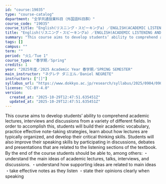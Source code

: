 ```yaml
---
id: "course:19035"
type: "course-catalog"
department: "全学共通授業科目（外国語科目群）"
course_code: "19035"
course_title: "English(リスニング・スピーキングa) ／ENGLISH(ACADEMIC LISTENING AND SPEAKING STRATEGIES A)"
title: "English(リスニング・スピーキングa) ／ENGLISH(ACADEMIC LISTENING AND SPEAKING STRATEGIES A)"
summary: "This course aims to develop students’ ability to comprehend academic lectures, interviews and discussions from a variety…"
tags: []
campus: ""
term: ""
period: "火1／Tue 1"
course_type: "春学期／Spring"
credits: 1
year: "2025年度／2025 Academic Year 春学期／SPRING SEMESTER"
main_instructor: "ネグレテ ダニエル／Daniel NEGRETE"
instructors: ["[]"]
syllabus_url: "https://www.dokkyo.ac.jp/research/syllabus/2025/0904/0904_19035_ja_JP.html"
license: "CC-BY-4.0"
version:
  created_at: "2025-10-29T12:47:51.635451Z"
  updated_at: "2025-10-29T12:47:51.635451Z"
---
```

This course aims to develop students’ ability to comprehend academic lectures, interviews and discussions from a variety of different fields. In order to accomplish this, students will build their academic vocabulary, practice effective note-taking strategies, learn about how lectures are typically organized, and develop their critical thinking skills. Students will also improve their speaking skills by participating in discussions, debates and presentations that are related to the listening sections of the textbook. By the end of the course students should be able to, among others: ・understand the main ideas of academic lectures, talks, interviews, and discussions. ・understand how supporting ideas are related to main ideas ・take effective notes as they listen ・state their opinions clearly when speaking
